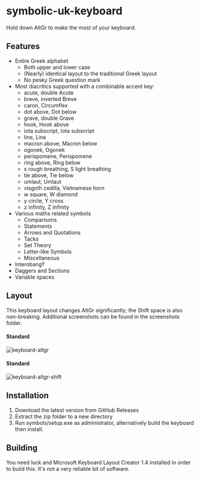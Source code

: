 symbolic-uk-keyboard
====================

Hold down AltGr to make the most of your keyboard.

## Features

* Entire Greek alphabet
	* Both upper and lower case
	* (Nearly) identical layout to the traditional Greek layout
	* No pesky Greek question mark
* Most diacritics supported with a combinable accent key:
	* acute, double Acute
	* breve, inverted Breve
	* caron, Circumflex
	* dot above, Dot below
	* grave, double Grave
	* hook, Hook above
	* iota subscript, Iota subscript
	* line, Line
	* macron above, Macron below
	* ogonek, Ogonek
	* perispomene, Perispomene
	* ring above, Ring below
	* s rough breathing, S light breathing
	* tie above, Tie below
	* umlaut, Umlaut
	* visgoth cedilla, Vietnamese horn
	* w square, W diamond
	* y circle, Y cross
	* z infinity, Z infinity
* Various maths related symbols
	* Comparisons
	* Statements
	* Arrows and Quotations
	* Tacks
	* Set Theory
	* Letter-like Symbols
	* Miscellaneous
* Interobang‽
* Daggers and Sections
* Variable spaces
	
## Layout

This keyboard layout changes AltGr significantly; the Shift space is also non-breaking. Additional screenshots can be found in the screenshots folder.

#### Standard

![keyboard-altgr](https://raw.githubusercontent.com/mattconsto/symbolic-uk-keyboard/master/screenshots/keyboard-altgr.png)

#### Standard

![keyboard-altgr-shift](https://raw.githubusercontent.com/mattconsto/symbolic-uk-keyboard/master/screenshots/keyboard-altgr-shift.png)

## Installation

1. Download the latest version from GitHub Releases
2. Extract the zip folder to a new directory
3. Run symbols/setup.exe as administrator, alternatively build the keyboard then install.

## Building

You need luck and Microsoft Keyboard Layout Creator 1.4 installed in order to build this. It's not a very reliable bit of software.
